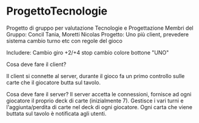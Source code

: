 # ProgettoTecnologie
Progetto di gruppo per valutazione Tecnologie e Progettazione
Membri del Gruppo: Concil Tania, Moretti Nicolas
Progetto: Uno
più client, prevedere sistema cambio turno etc con regole del gioco


Includere: 
Cambio giro
+2/+4
stop
cambio colore
bottone "UNO"



Cosa deve fare il client?

Il client si connette al server, durante il gioco fa un primo controllo sulle carte che il giocatore butta sul tavolo.

Cosa deve fare il server?
Il server accetta le connessioni, fornisce ad ogni giocatore il proprio deck di carte (inizialmente 7). Gestisce i vari turni e l'aggiunta/perdita di carte nel deck di ogni giocatore. Ogni carta che viene buttata sul tavolo è notificata agli utenti.